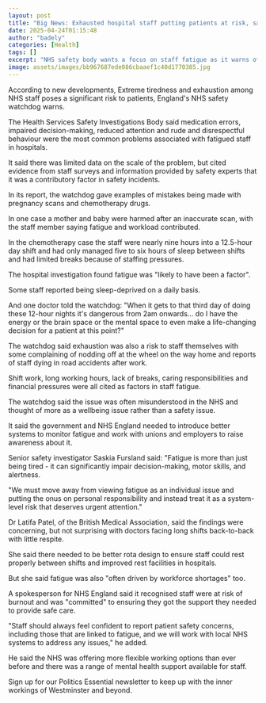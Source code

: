 ```yaml
---
layout: post
title: "Big News: Exhausted hospital staff putting patients at risk, says watchdog"
date: 2025-04-24T01:15:48
author: "badely"
categories: [Health]
tags: []
excerpt: "NHS safety body wants a focus on staff fatigue as it warns of mistakes and impaired decision-making."
image: assets/images/bb967687ede086cbaaef1c40d1770385.jpg
---
```


According to new developments, Extreme tiredness and exhaustion among NHS staff poses a significant risk to patients, England's NHS safety watchdog warns. 

The Health Services Safety Investigations Body said medication errors, impaired decision-making, reduced attention and rude and disrespectful behaviour were the most common problems associated with fatigued staff in hospitals.

It said there was limited data on the scale of the problem, but cited evidence from staff surveys and information provided by safety experts that it was a contributory factor in safety incidents.

In its report, the watchdog gave examples of mistakes being made with pregnancy scans and chemotherapy drugs.

In one case a mother and baby were harmed after an inaccurate scan, with the staff member saying fatigue and workload contributed.

In the chemotherapy case the staff were nearly nine hours into a 12.5-hour day shift and had only managed five to six hours of sleep between shifts and had limited breaks because of staffing pressures.

The hospital investigation found fatigue was "likely to have been a factor".

Some staff reported being sleep-deprived on a daily basis.

And one doctor told the watchdog: "When it gets to that third day of doing these 12-hour nights it's dangerous from 2am onwards... do I have the energy or the brain space or the mental space to even make a life-changing decision for a patient at this point?"

The watchdog said exhaustion was also a risk to staff themselves with some complaining of nodding off at the wheel on the way home and reports of staff dying in road accidents after work.

Shift work, long working hours, lack of breaks, caring responsibilities and financial pressures were all cited as factors in staff fatigue.

The watchdog said the issue was often misunderstood in the NHS and thought of more as a wellbeing issue rather than a safety issue.

It said the government and NHS England needed to introduce better systems to monitor fatigue and work with unions and employers to raise awareness about it.

Senior safety investigator Saskia Fursland said: "Fatigue is more than just being tired - it can significantly impair decision-making, motor skills, and alertness. 

"We must move away from viewing fatigue as an individual issue and putting the onus on personal responsibility and instead treat it as a system-level risk that deserves urgent attention."

Dr Latifa Patel, of the British Medical Association, said the findings were concerning, but not surprising with doctors facing long shifts back-to-back with little respite.

She said there needed to be better rota design to ensure staff could rest properly between shifts and improved rest facilities in hospitals. 

But she said fatigue was also "often driven by workforce shortages" too.

A spokesperson for NHS England said it recognised staff were at risk of burnout and was "committed" to ensuring they got the support they needed to provide safe care.

"Staff should always feel confident to report patient safety concerns, including those that are linked to fatigue, and we will work with local NHS systems to address any issues," he added.

He said the NHS was offering more flexible working options than ever before and there was a range of mental health support available for staff.

Sign up for our Politics Essential newsletter to keep up with the inner workings of Westminster and beyond.

